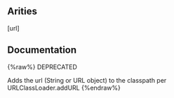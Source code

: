 ## Arities
[url]

## Documentation
{%raw%}
DEPRECATED 

  Adds the url (String or URL object) to the classpath per
  URLClassLoader.addURL
{%endraw%}
